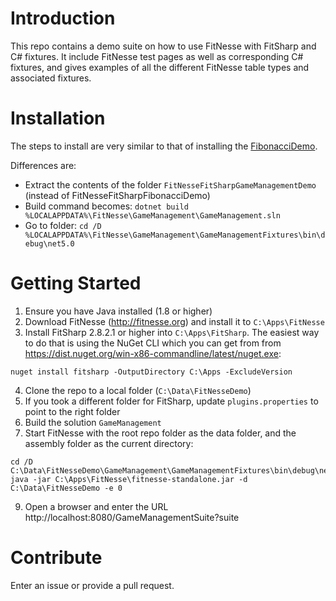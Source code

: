 # Introduction 
This repo contains a demo suite on how to use FitNesse with FitSharp and C# fixtures. It include FitNesse test pages as well as 
corresponding C# fixtures, and gives examples of all the different FitNesse table types and associated fixtures.

# Installation
The steps to install are very similar to that of installing the [FibonacciDemo](https://github.com/essenius/FitNesseFitSharpFibonacciDemo).

Differences are:
* Extract the contents of the folder ```FitNesseFitSharpGameManagementDemo``` (instead of FitNesseFitSharpFibonacciDemo)
* Build command becomes: ```dotnet build %LOCALAPPDATA%\FitNesse\GameManagement\GameManagement.sln```
* Go to folder: ```cd /D %LOCALAPPDATA%\FitNesse\GameManagement\GameManagementFixtures\bin\debug\net5.0```

# Getting Started
1. Ensure you have Java installed (1.8 or higher)
1. Download FitNesse (http://fitnesse.org) and install it to ```C:\Apps\FitNesse```
1. Install FitSharp 2.8.2.1 or higher into ```C:\Apps\FitSharp```. The easiest way to do that is using the NuGet CLI which you can get from from https://dist.nuget.org/win-x86-commandline/latest/nuget.exe:
```
nuget install fitsharp -OutputDirectory C:\Apps -ExcludeVersion
```
4. Clone the repo to a local folder (```C:\Data\FitNesseDemo```)
1. If you took a different folder for FitSharp, update ```plugins.properties``` to point to the right folder
1. Build the solution ```GameManagement```
1. Start FitNesse with the root repo folder as the data folder, and the assembly folder as the current directory:
```
cd /D C:\Data\FitNesseDemo\GameManagement\GameManagementFixtures\bin\debug\net5.0
java -jar C:\Apps\FitNesse\fitnesse-standalone.jar -d C:\Data\FitNesseDemo -e 0
```
9. Open a browser and enter the URL http://localhost:8080/GameManagementSuite?suite

# Contribute
Enter an issue or provide a pull request. 
